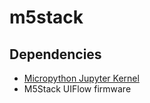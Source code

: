 # m5stack

## Dependencies

- [Micropython Jupyter Kernel](https://github.com/goatchurchprime/jupyter_micropython_kernel/)
- M5Stack UIFlow firmware
